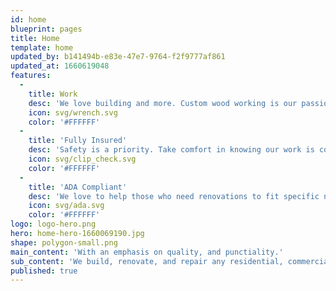 ```yaml
---
id: home
blueprint: pages
title: Home
template: home
updated_by: b141494b-e83e-47e7-9764-f2f9777af861
updated_at: 1660619048
features:
  -
    title: Work
    desc: 'We love building and more. Custom wood working is our passion.'
    icon: svg/wrench.svg
    color: '#FFFFFF'
  -
    title: 'Fully Insured'
    desc: 'Safety is a priority. Take comfort in knowing our work is covered.'
    icon: svg/clip_check.svg
    color: '#FFFFFF'
  -
    title: 'ADA Compliant'
    desc: 'We love to help those who need renovations to fit specific needs.'
    icon: svg/ada.svg
    color: '#FFFFFF'
logo: logo-hero.png
hero: home-hero-1660069190.jpg
shape: polygon-small.png
main_content: 'With an emphasis on quality, and punctiality.'
sub_content: 'We build, renovate, and repair any residential, commercial or government space.'
published: true
---
```

